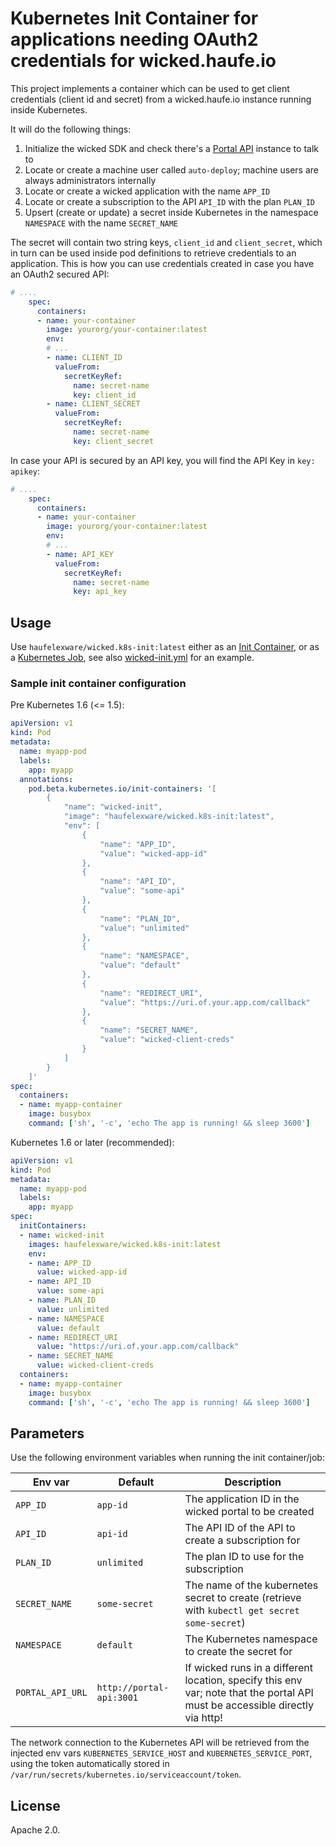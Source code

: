 # Kubernetes Init Container for applications needing OAuth2 credentials for wicked.haufe.io

This project implements a container which can be used to get client credentials (client id and secret) from a wicked.haufe.io instance running inside Kubernetes.

It will do the following things:

1. Initialize the wicked SDK and check there's a [Portal API](https://github.com/Haufe-Lexware/wicked.portal-api) instance to talk to
2. Locate or create a machine user called `auto-deploy`; machine users are always administrators internally
3. Locate or create a wicked application with the name `APP_ID`
4. Locate or create a subscription to the API `API_ID` with the plan `PLAN_ID`
5. Upsert (create or update) a secret inside Kubernetes in the namespace `NAMESPACE` with the name `SECRET_NAME`

The secret will contain two string keys, `client_id` and `client_secret`, which in turn can be used inside pod definitions to retrieve credentials to an application. This is how you can use credentials created in case you have an OAuth2 secured API:

```yml
# ....
    spec:
      containers:
      - name: your-container
        image: yourorg/your-container:latest
        env:
        # ...
        - name: CLIENT_ID
          valueFrom:
            secretKeyRef:
              name: secret-name
              key: client_id
        - name: CLIENT_SECRET
          valueFrom:
            secretKeyRef:
              name: secret-name
              key: client_secret
```

In case your API is secured by an API key, you will find the API Key in `key: apikey`:

```yml
# ....
    spec:
      containers:
      - name: your-container
        image: yourorg/your-container:latest
        env:
        # ...
        - name: API_KEY
          valueFrom:
            secretKeyRef:
              name: secret-name
              key: api_key
```

## Usage

Use `haufelexware/wicked.k8s-init:latest` either as an [Init Container](https://kubernetes.io/docs/concepts/abstractions/init-containers/), or as a [Kubernetes Job](https://kubernetes.io/docs/user-guide/jobs/), see also [wicked-init.yml](kubernetes/wicked-init.yml) for an example.

### Sample init container configuration

Pre Kubernetes 1.6 (<= 1.5):

```yml
apiVersion: v1
kind: Pod
metadata:
  name: myapp-pod
  labels:
    app: myapp
  annotations:
    pod.beta.kubernetes.io/init-containers: '[
        {
            "name": "wicked-init",
            "image": "haufelexware/wicked.k8s-init:latest",
            "env": [
                {
                    "name": "APP_ID",
                    "value": "wicked-app-id"
                },
                {
                    "name": "API_ID",
                    "value": "some-api"
                },
                {
                    "name": "PLAN_ID",
                    "value": "unlimited"
                },
                {
                    "name": "NAMESPACE",
                    "value": "default"
                },
                {
                    "name": "REDIRECT_URI",
                    "value": "https://uri.of.your.app.com/callback"
                },
                {
                    "name": "SECRET_NAME",
                    "value": "wicked-client-creds"
                }
            ]
        }
    ]'
spec:
  containers:
  - name: myapp-container
    image: busybox
    command: ['sh', '-c', 'echo The app is running! && sleep 3600']
```

Kubernetes 1.6 or later (recommended):

```yml
apiVersion: v1
kind: Pod
metadata:
  name: myapp-pod
  labels:
    app: myapp
spec:
  initContainers:
  - name: wicked-init
    images: haufelexware/wicked.k8s-init:latest
    env:
    - name: APP_ID
      value: wicked-app-id
    - name: API_ID
      value: some-api
    - name: PLAN_ID
      value: unlimited
    - name: NAMESPACE
      value: default
    - name: REDIRECT_URI
      value: "https://uri.of.your.app.com/callback"
    - name: SECRET_NAME
      value: wicked-client-creds
  containers:
  - name: myapp-container
    image: busybox
    command: ['sh', '-c', 'echo The app is running! && sleep 3600']
```


## Parameters

Use the following environment variables when running the init container/job:

Env var | Default | Description
--------|---------|------------
`APP_ID` | `app-id` | The application ID in the wicked portal to be created
`API_ID` | `api-id` | The API ID of the API to create a subscription for
`PLAN_ID` | `unlimited` | The plan ID to use for the subscription
`SECRET_NAME` | `some-secret` | The name of the kubernetes secret to create (retrieve with `kubectl get secret some-secret`)
`NAMESPACE`| `default` | The Kubernetes namespace to create the secret for
`PORTAL_API_URL` | `http://portal-api:3001` | If wicked runs in a different location, specify this env var; note that the portal API must be accessible directly via http!

The network connection to the Kubernetes API will be retrieved from the injected env vars `KUBERNETES_SERVICE_HOST` and `KUBERNETES_SERVICE_PORT`, using the token automatically stored in `/var/run/secrets/kubernetes.io/serviceaccount/token`.

## License

Apache 2.0.
